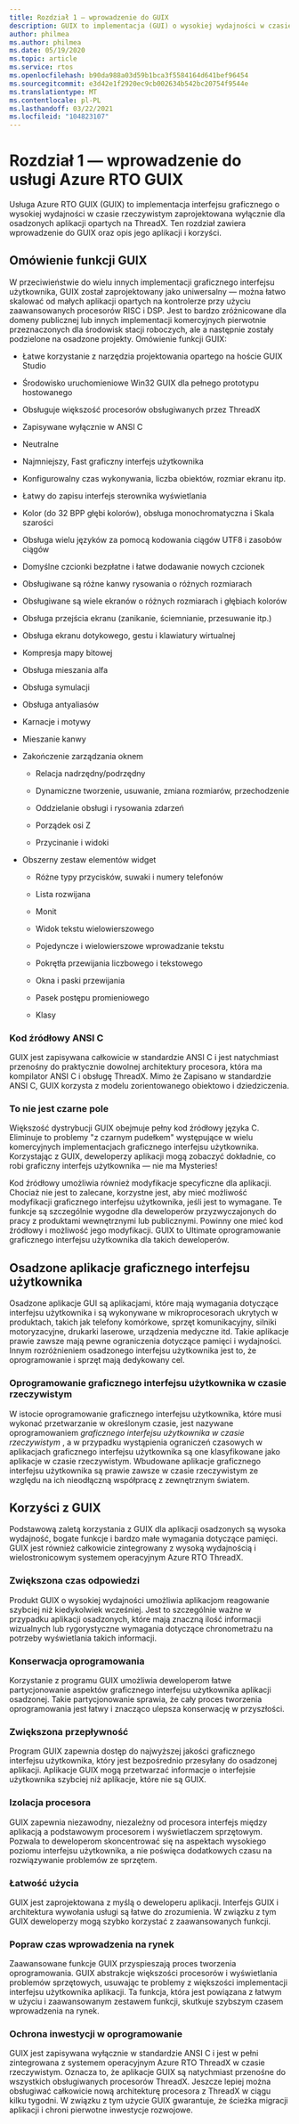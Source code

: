 ```yaml
---
title: Rozdział 1 — wprowadzenie do GUIX
description: GUIX to implementacja (GUI) o wysokiej wydajności w czasie rzeczywistym zaprojektowana wyłącznie dla osadzonych aplikacji opartych na platformie Azure RTO ThreadX.
author: philmea
ms.author: philmea
ms.date: 05/19/2020
ms.topic: article
ms.service: rtos
ms.openlocfilehash: b90da988a03d59b1bca3f5584164d641bef96454
ms.sourcegitcommit: e3d42e1f2920ec9cb002634b542bc20754f9544e
ms.translationtype: MT
ms.contentlocale: pl-PL
ms.lasthandoff: 03/22/2021
ms.locfileid: "104823107"
---
```

# <a name="chapter-1---introduction-to-azure-rtos-guix"></a>Rozdział 1 — wprowadzenie do usługi Azure RTO GUIX

Usługa Azure RTO GUIX (GUIX) to implementacja interfejsu graficznego o wysokiej wydajności w czasie rzeczywistym zaprojektowana wyłącznie dla osadzonych aplikacji opartych na ThreadX. Ten rozdział zawiera wprowadzenie do GUIX oraz opis jego aplikacji i korzyści.

## <a name="guix-feature-overview"></a>Omówienie funkcji GUIX

W przeciwieństwie do wielu innych implementacji graficznego interfejsu użytkownika, GUIX został zaprojektowany jako uniwersalny — można łatwo skalować od małych aplikacji opartych na kontrolerze przy użyciu zaawansowanych procesorów RISC i DSP. Jest to bardzo zróżnicowane dla domeny publicznej lub innych implementacji komercyjnych pierwotnie przeznaczonych dla środowisk stacji roboczych, ale a następnie zostały podzielone na osadzone projekty. Omówienie funkcji GUIX:

- Łatwe korzystanie z narzędzia projektowania opartego na hoście GUIX Studio

- Środowisko uruchomieniowe Win32 GUIX dla pełnego prototypu hostowanego

- Obsługuje większość procesorów obsługiwanych przez ThreadX

- Zapisywane wyłącznie w ANSI C

- Neutralne

- Najmniejszy, Fast graficzny interfejs użytkownika

- Konfigurowalny czas wykonywania, liczba obiektów, rozmiar ekranu itp.

- Łatwy do zapisu interfejs sterownika wyświetlania

- Kolor (do 32 BPP głębi kolorów), obsługa monochromatyczna i Skala szarości

- Obsługa wielu języków za pomocą kodowania ciągów UTF8 i zasobów ciągów

- Domyślne czcionki bezpłatne i łatwe dodawanie nowych czcionek

- Obsługiwane są różne kanwy rysowania o różnych rozmiarach

- Obsługiwane są wiele ekranów o różnych rozmiarach i głębiach kolorów

- Obsługa przejścia ekranu (zanikanie, ściemnianie, przesuwanie itp.)

- Obsługa ekranu dotykowego, gestu i klawiatury wirtualnej

- Kompresja mapy bitowej

- Obsługa mieszania alfa

- Obsługa symulacji

- Obsługa antyaliasów

- Karnacje i motywy

- Mieszanie kanwy

- Zakończenie zarządzania oknem

  - Relacja nadrzędny/podrzędny

  - Dynamiczne tworzenie, usuwanie, zmiana rozmiarów, przechodzenie
  - Oddzielanie obsługi i rysowania zdarzeń 
  - Porządek osi Z
  - Przycinanie i widoki

- Obszerny zestaw elementów widget

  - Różne typy przycisków, suwaki i numery telefonów

  - Lista rozwijana
  
  - Monit

  - Widok tekstu wielowierszowego
  
  - Pojedyncze i wielowierszowe wprowadzanie tekstu
  
  - Pokrętła przewijania liczbowego i tekstowego
  
  - Okna i paski przewijania
  
  - Pasek postępu promieniowego
  
  - Klasy

### <a name="ansi-c-source-code"></a>Kod źródłowy ANSI C

GUIX jest zapisywana całkowicie w standardzie ANSI C i jest natychmiast przenośny do praktycznie dowolnej architektury procesora, która ma kompilator ANSI C i obsługę ThreadX. Mimo że Zapisano w standardzie ANSI C, GUIX korzysta z modelu zorientowanego obiektowo i dziedziczenia.

### <a name="not-a-black-box"></a>To nie jest czarne pole

Większość dystrybucji GUIX obejmuje pełny kod źródłowy języka C. Eliminuje to problemy "z czarnym pudełkem" występujące w wielu komercyjnych implementacjach graficznego interfejsu użytkownika. Korzystając z GUIX, deweloperzy aplikacji mogą zobaczyć dokładnie, co robi graficzny interfejs użytkownika — nie ma Mysteries!

Kod źródłowy umożliwia również modyfikacje specyficzne dla aplikacji. Chociaż nie jest to zalecane, korzystne jest, aby mieć możliwość modyfikacji graficznego interfejsu użytkownika, jeśli jest to wymagane. Te funkcje są szczególnie wygodne dla deweloperów przyzwyczajonych do pracy z produktami wewnętrznymi lub publicznymi. Powinny one mieć kod źródłowy i możliwość jego modyfikacji. GUIX to Ultimate oprogramowanie graficznego interfejsu użytkownika dla takich deweloperów.

## <a name="embedded-gui-applications"></a>Osadzone aplikacje graficznego interfejsu użytkownika

Osadzone aplikacje GUI są aplikacjami, które mają wymagania dotyczące interfejsu użytkownika i są wykonywane w mikroprocesorach ukrytych w produktach, takich jak telefony komórkowe, sprzęt komunikacyjny, silniki motoryzacyjne, drukarki laserowe, urządzenia medyczne itd. Takie aplikacje prawie zawsze mają pewne ograniczenia dotyczące pamięci i wydajności. Innym rozróżnieniem osadzonego interfejsu użytkownika jest to, że oprogramowanie i sprzęt mają dedykowany cel.

### <a name="real-time-gui-software"></a>Oprogramowanie graficznego interfejsu użytkownika w czasie rzeczywistym

W istocie oprogramowanie graficznego interfejsu użytkownika, które musi wykonać przetwarzanie w określonym czasie, jest nazywane oprogramowaniem *graficznego interfejsu użytkownika w czasie rzeczywistym* , a w przypadku wystąpienia ograniczeń czasowych w aplikacjach graficznego interfejsu użytkownika są one klasyfikowane jako aplikacje w czasie rzeczywistym. Wbudowane aplikacje graficznego interfejsu użytkownika są prawie zawsze w czasie rzeczywistym ze względu na ich nieodłączną współpracę z zewnętrznym światem.

## <a name="guix-benefits"></a>Korzyści z GUIX

Podstawową zaletą korzystania z GUIX dla aplikacji osadzonych są wysoka wydajność, bogate funkcje i bardzo małe wymagania dotyczące pamięci. GUIX jest również całkowicie zintegrowany z wysoką wydajnością i wielostronicowym systemem operacyjnym Azure RTO ThreadX.

### <a name="improved-responsiveness"></a>Zwiększona czas odpowiedzi

Produkt GUIX o wysokiej wydajności umożliwia aplikacjom reagowanie szybciej niż kiedykolwiek wcześniej. Jest to szczególnie ważne w przypadku aplikacji osadzonych, które mają znaczną ilość informacji wizualnych lub rygorystyczne wymagania dotyczące chronometrażu na potrzeby wyświetlania takich informacji.

### <a name="software-maintenance"></a>Konserwacja oprogramowania

Korzystanie z programu GUIX umożliwia deweloperom łatwe partycjonowanie aspektów graficznego interfejsu użytkownika aplikacji osadzonej. Takie partycjonowanie sprawia, że cały proces tworzenia oprogramowania jest łatwy i znacząco ulepsza konserwację w przyszłości.

### <a name="increased-throughput"></a>Zwiększona przepływność

Program GUIX zapewnia dostęp do najwyższej jakości graficznego interfejsu użytkownika, który jest bezpośrednio przesyłany do osadzonej aplikacji. Aplikacje GUIX mogą przetwarzać informacje o interfejsie użytkownika szybciej niż aplikacje, które nie są GUIX.

### <a name="processor-isolation"></a>Izolacja procesora

GUIX zapewnia niezawodny, niezależny od procesora interfejs między aplikacją a podstawowym procesorem i wyświetlaczem sprzętowym. Pozwala to deweloperom skoncentrować się na aspektach wysokiego poziomu interfejsu użytkownika, a nie poświęca dodatkowych czasu na rozwiązywanie problemów ze sprzętem.

### <a name="ease-of-use"></a>Łatwość użycia

GUIX jest zaprojektowana z myślą o deweloperu aplikacji. Interfejs GUIX i architektura wywołania usługi są łatwe do zrozumienia. W związku z tym GUIX deweloperzy mogą szybko korzystać z zaawansowanych funkcji.

### <a name="improve-time-to-market"></a>Popraw czas wprowadzenia na rynek

Zaawansowane funkcje GUIX przyspieszają proces tworzenia oprogramowania. GUIX abstrakcje większości procesorów i wyświetlania problemów sprzętowych, usuwając te problemy z większości implementacji interfejsu użytkownika aplikacji. Ta funkcja, która jest powiązana z łatwym w użyciu i zaawansowanym zestawem funkcji, skutkuje szybszym czasem wprowadzenia na rynek.

### <a name="protecting-the-software-investment"></a>Ochrona inwestycji w oprogramowanie

GUIX jest zapisywana wyłącznie w standardzie ANSI C i jest w pełni zintegrowana z systemem operacyjnym Azure RTO ThreadX w czasie rzeczywistym. Oznacza to, że aplikacje GUIX są natychmiast przenośne do wszystkich obsługiwanych procesorów ThreadX. Jeszcze lepiej można obsługiwać całkowicie nową architekturę procesora z ThreadX w ciągu kilku tygodni. W związku z tym użycie GUIX gwarantuje, że ścieżka migracji aplikacji i chroni pierwotne inwestycje rozwojowe.
